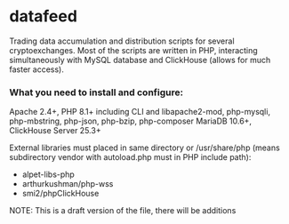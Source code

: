 # datafeed
 Trading data accumulation and distribution scripts for several cryptoexchanges. Most of the scripts are written in PHP, interacting simultaneously with MySQL database and ClickHouse (allows for much faster access).
 
 ### What you need to install and configure:
 Apache 2.4+, PHP 8.1+ including CLI and libapache2-mod, php-mysqli, php-mbstring, php-json, php-bzip, php-composer
 MariaDB 10.6+, ClickHouse Server 25.3+
 
 External libraries must placed in same directory or /usr/share/php (means subdirectory vendor with autoload.php must in PHP include path): 
   *  alpet-libs-php
   *  arthurkushman/php-wss
   *  smi2/phpClickHouse     
     
 NOTE: This is a draft version of the file, there will be additions 
   
 
 
